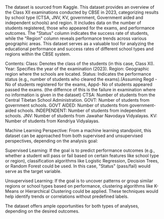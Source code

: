 The dataset is sourced from Kaggle.
This dataset provides an overview of the Class XII examinations conducted by CBSE in 2023, categorizing results by school type (CTSA, JNV, KV, government, Government aided and independent schools) and region. It includes data on the number of students registered, those who appeared for the exams, and performance outcomes. The "Status" column indicates the success rate of students, while the "Region" column reveals performance trends across various geographic areas. This dataset serves as a valuable tool for analyzing the educational performance and success rates of different school types and regions within the CBSE system.

Contents:
Class: Denotes the class of the students (in this case, Class XI).
Year: Specifies the year of the examination (2023).
Region: Geographic region where the schools are located.
Status: Indicates the performance status (e.g., number of students who cleared the exams).(Assuming Regd - No of students registered for the exams, Appd- No of students appeared passed the exams. (the differnce of this is the failure in examination where no information is given in the dataset)
CTSA: Number of students from the Central Tibetan School Administration.
GOVT: Number of students from government schools.
GOVT AIDED: Number of students from government-aided schools.
INDEPENDENT: Number of students from independent schools.
JNV: Number of students from Jawahar Navodaya Vidyalayas.
KV: Number of students from Kendriya Vidyalayas.

Machine Learning Perspective:
From a machine learning standpoint, this dataset can be approached from both supervised and unsupervised perspectives, depending on the analysis goal:

Supervised Learning: If the goal is to predict performance outcomes (e.g., whether a student will pass or fail based on certain features like school type or region), classification algorithms like Logistic Regression, Decision Trees, or Random Forest could be used. In this case, "Status" (pass/fail) would serve as the target variable.

Unsupervised Learning: If the goal is to uncover patterns or group similar regions or school types based on performance, clustering algorithms like K-Means or Hierarchical Clustering could be applied. These techniques would help identify trends or correlations without predefined labels.

The dataset offers ample opportunities for both types of analyses, depending on the desired outcomes.
